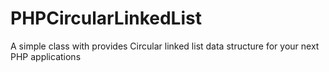 # PHPCircularLinkedList
A simple class with provides Circular linked list data structure for your next PHP applications
